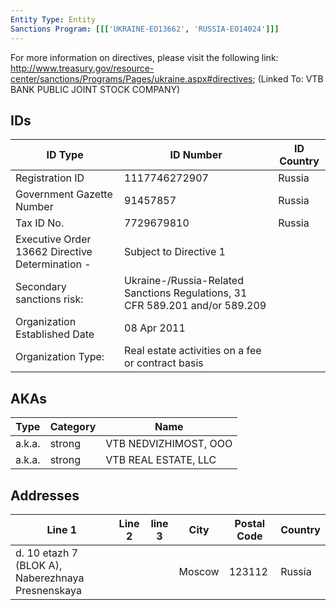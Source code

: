 ```yaml
---
Entity Type: Entity
Sanctions Program: [[['UKRAINE-EO13662', 'RUSSIA-EO14024']]]
---
```

For more information on directives, please visit the following link: http://www.treasury.gov/resource-center/sanctions/Programs/Pages/ukraine.aspx#directives; (Linked To: VTB BANK PUBLIC JOINT STOCK COMPANY)

## IDs
| ID Type | ID Number | ID Country |
|---------|-----------|------------|
| Registration ID | 1117746272907 | Russia |
| Government Gazette Number | 91457857 | Russia |
| Tax ID No. | 7729679810 | Russia |
| Executive Order 13662 Directive Determination - | Subject to Directive 1 |  |
| Secondary sanctions risk: | Ukraine-/Russia-Related Sanctions Regulations, 31 CFR 589.201 and/or 589.209 |  |
| Organization Established Date | 08 Apr 2011 |  |
| Organization Type: | Real estate activities on a fee or contract basis |  |


## AKAs
| Type | Category | Name      | 
|------|----------|-----------|
| a.k.a. | strong | VTB NEDVIZHIMOST, OOO |
| a.k.a. | strong | VTB REAL ESTATE, LLC |


## Addresses
| Line 1 | Line 2 | line 3 | City | Postal Code| Country | 
|--------|--------|--------|------|------------|---------|
| d. 10 etazh 7 (BLOK A), Naberezhnaya Presnenskaya |  |  | Moscow | 123112 | Russia |

